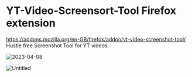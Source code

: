 # YT-Video-Screensort-Tool Firefox extension 

https://addons.mozilla.org/en-GB/firefox/addon/yt-video-screenshot-tool/
Hustle free Screenshot Tool for YT videos



![2023-04-08](https://user-images.githubusercontent.com/31897843/230724849-8b365c24-6978-41e0-b0ac-b124a47d0cab.png)

![Untitled](https://user-images.githubusercontent.com/31897843/230724843-d0296fdc-656a-44a4-8ab6-b0c65a9fb155.png)

